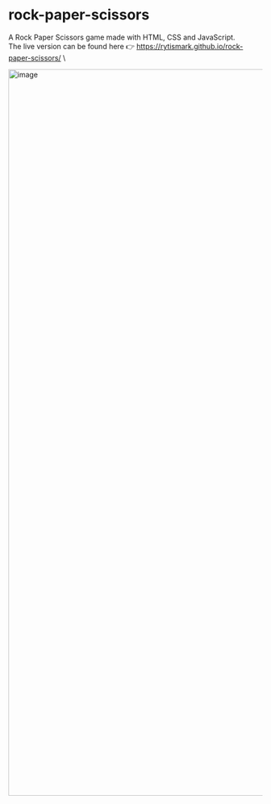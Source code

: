 # rock-paper-scissors
A Rock Paper Scissors game made with HTML, CSS and JavaScript.\
The live version can be found here 👉 https://rytismark.github.io/rock-paper-scissors/ \


<img width="1440" alt="image" src="https://user-images.githubusercontent.com/39343969/222241995-04be226d-2b6e-4de2-8375-259422bb93dc.png">

